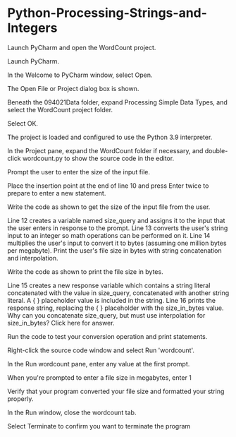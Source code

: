 # Python-Processing-Strings-and-Integers
Launch PyCharm and open the WordCount project.

Launch PyCharm.

In the Welcome to PyCharm window, select Open.

The Open File or Project dialog box is shown.

Beneath the 094021Data folder, expand Processing Simple Data Types, and select the WordCount project folder.

Select OK.

The project is loaded and configured to use the Python 3.9 interpreter.

In the Project pane, expand the WordCount folder if necessary, and double-click wordcount.py to show the source code in the editor.

Prompt the user to enter the size of the input file.

Place the insertion point at the end of line 10 and press Enter twice to prepare to enter a new statement.

Write the code as shown to get the size of the input file from the user.

Line 12 creates a variable named size_query and assigns it to the input that the user enters in response to the prompt.
Line 13 converts the user's string input to an integer so math operations can be performed on it.
Line 14 multiplies the user's input to convert it to bytes (assuming one million bytes per megabyte).
Print the user's file size in bytes with string concatenation and interpolation.

Write the code as shown to print the file size in bytes.

Line 15 creates a new response variable which contains a string literal concatenated with the value in size_query, concatenated with another string literal. A { } placeholder value is included in the string.
Line 16 prints the response string, replacing the { } placeholder with the size_in_bytes value.
Why can you concatenate size_query, but must use interpolation for size_in_bytes? Click here for answer.

Run the code to test your conversion operation and print statements.

Right-click the source code window and select Run 'wordcount'.

In the Run wordcount pane, enter any value at the first prompt.

When you're prompted to enter a file size in megabytes, enter 1

Verify that your program converted your file size and formatted your string properly.

In the Run window, close the wordcount tab.

Select Terminate to confirm you want to terminate the program
